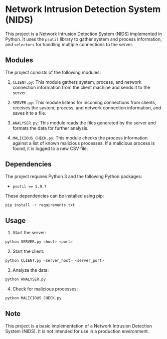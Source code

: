 

# Network Intrusion Detection System (NIDS)

This project is a Network Intrusion Detection System (NIDS) implemented in Python. It uses the `psutil` library to gather system and process information, and `selectors` for handling multiple connections to the server.

## Modules

The project consists of the following modules:

1. `CLIENT.py`: This module gathers system, process, and network connection information from the client machine and sends it to the server.

2. `SERVER.py`: This module listens for incoming connections from clients, receives the system, process, and network connection information, and saves it to a file.

3. `ANALYSER.py`: This module reads the files generated by the server and formats the data for further analysis.

4. `MALICIOUS_CHECK.py`: This module checks the process information against a list of known malicious processes. If a malicious process is found, it is logged to a new CSV file.

## Dependencies

The project requires Python 3 and the following Python packages:

- `psutil == 5.9.7`

These dependencies can be installed using pip:

```bash
pip install -r requirements.txt
```

## Usage

1. Start the server:

```bash
python SERVER.py <host> <port>
```

2. Start the client:

```bash
python CLIENT.py <server_host> <server_port>
```

3. Analyze the data:

```bash
python ANALYSER.py
```

4. Check for malicious processes:

```bash
python MALICIOUS_CHECK.py
```

## Note

This project is a basic implementation of a Network Intrusion Detection System (NIDS). It is not intended for use in a production environment.
